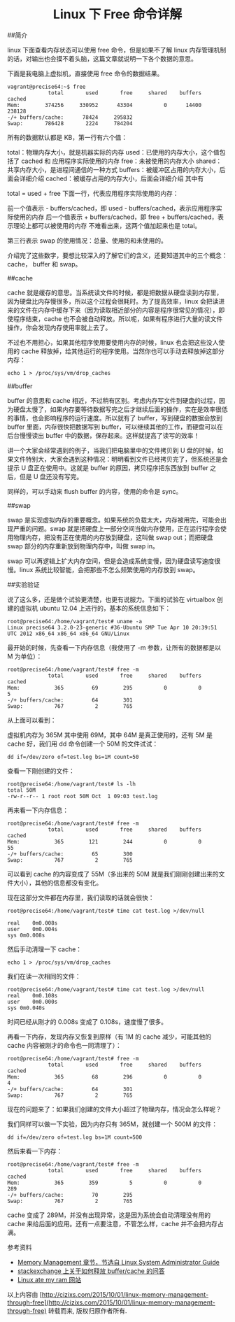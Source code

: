 <center> <h1> Linux 下 Free 命令详解 </h1> </center>

##简介

linux 下面查看内存状态可以使用 free 命令，但是如果不了解 linux 内存管理机制的话，对输出也会摸不着头脑，这篇文章就说明一下各个数据的意思。

下面是我电脑上虚拟机，直接使用 free 命令的数据结果。
```
vagrant@precise64:~$ free
             total       used       free     shared    buffers     cached
Mem:        374256     330952      43304          0      14400     238128
-/+ buffers/cache:      78424     295832
Swap:       786428       2224     784204
```
所有的数据默认都是 KB，第一行有六个值：

total：物理内存大小，就是机器实际的内存
used：已使用的内存大小，这个值包括了 cached 和 应用程序实际使用的内存
free：未被使用的内存大小
shared：共享内存大小，是进程间通信的一种方式
buffers：被缓冲区占用的内存大小，后面会详细介绍
cached：被缓存占用的内存大小，后面会详细介绍
其中有

total = used + free
下面一行，代表应用程序实际使用的内存：

前一个值表示 - buffers/cached，即 used - buffers/cached，表示应用程序实际使用的内存
后一个值表示 + buffers/cached，即 free + buffers/cached，表示理论上都可以被使用的内存
不难看出来，这两个值加起来也是 total。

第三行表示 swap 的使用情况：总量、使用的和未使用的。

介绍完了这些数字，要想比较深入的了解它们的含义，还要知道其中的三个概念：cache， buffer 和 swap。

##cache

cache 就是缓存的意思。当系统读文件的时候，都是把数据从硬盘读到内存里，因为硬盘比内存慢很多，所以这个过程会很耗时。为了提高效率，linux 会把读进来的文件在内存中缓存下来（因为读取相近部分的内容是程序很常见的情况），即使程序结束，cache 也不会被自动释放。所以呢，如果有程序进行大量的读文件操作，你会发现内存使用率就上去了。

不过也不用担心，如果其他程序使用要使用内存的时候，linux 也会把这些没人使用的 cache 释放掉，给其他运行的程序使用。当然你也可以手动去释放掉这部分内存：

```
echo 1 > /proc/sys/vm/drop_caches
```

##buffer

buffer 的意思和 cache 相近，不过稍有区别。考虑内存写文件到硬盘的过程，因为硬盘太慢了，如果内存要等待数据写完之后才继续后面的操作，实在是效率很低的事情，也会影响程序的运行速度。所以就有了 buffer，写到硬盘的数据会放到 buffer 里面，内存很快把数据写到 buffer，可以继续其他的工作，而硬盘可以在后台慢慢读出 buffer 中的数据，保存起来。这样就提高了读写的效率！

讲一个大家会经常遇到的例子，当我们把电脑里中的文件拷贝到 U 盘的时候，如果文件特别大，大家会遇到这种情况：明明看到文件已经拷贝完了，但系统还是会提示 U 盘正在使用中。这就是 buffer 的原因，拷贝程序把东西放到 buffer 之后，但是 U 盘还没有写完。

同样的，可以手动来 flush buffer 的内容，使用的命令是 sync。

##swap

swap 是实现虚拟内存的重要概念。如果系统的负载太大，内存被用完，可能会出现严重的问题。swap 就是把硬盘上一部分空间当做内存使用，正在运行程序会使用物理内存，把没有正在使用的内存放到硬盘，这叫做 swap out；而把硬盘 swap 部分的内存重新放到物理内存中，叫做 swap in。

swap 可以再逻辑上扩大内存空间，但是会造成系统变慢，因为硬盘读写速度很慢。linux 系统比较智能，会把那些不怎么频繁使用的内存放到 swap。

##实验验证

说了这么多，还是做个试验更清楚，也更有说服力。下面的试验在 virtualbox 创建的虚拟机 ubuntu 12.04 上进行的，基本的系统信息如下：

```
root@precise64:/home/vagrant/test# uname -a
Linux precise64 3.2.0-23-generic #36-Ubuntu SMP Tue Apr 10 20:39:51 UTC 2012 x86_64 x86_64 x86_64 GNU/Linux
```

最开始的时候，先查看一下内存信息（我使用了 -m 参数，让所有的数据都是以 M 为单位）：

```
root@precise64:/home/vagrant/test# free -m
             total       used       free     shared    buffers     cached
Mem:           365         69        295          0          0          5
-/+ buffers/cache:         64        301
Swap:          767          2        765

```

从上面可以看到：

虚拟机内存为 365M
其中使用 69M，其中 64M 是真正使用的，还有 5M 是 cache
好，我们用 dd 命令创建一个 50M 的文件试试：

```
dd if=/dev/zero of=test.log bs=1M count=50
```
查看一下刚创建的文件：

```
root@precise64:/home/vagrant/test# ls -lh
total 50M
-rw-r--r-- 1 root root 50M Oct  1 09:03 test.log
```

再来看一下内存信息：

```
root@precise64:/home/vagrant/test# free -m
             total       used       free     shared    buffers     cached
Mem:           365        121        244          0          0         55
-/+ buffers/cache:         65        300
Swap:          767          2        765
```

可以看到 cache 的内容变成了 55M（多出来的 50M 就是我们刚刚创建出来的文件大小），其他的信息都没有变化。

现在这部分文件都在内存里，我们读取的话就会很快：

```
root@precise64:/home/vagrant/test# time cat test.log >/dev/null

real	0m0.008s
user	0m0.004s
sys	0m0.008s

```
然后手动清理一下 cache：

```
echo 1 > /proc/sys/vm/drop_caches

```

我们在读一次相同的文件：

```
root@precise64:/home/vagrant/test# time cat test.log >/dev/null
real	0m0.108s
user	0m0.000s
sys	0m0.040s

```
时间已经从刚才的 0.008s 变成了 0.108s，速度慢了很多。

再看一下内存，发现内存又恢复到原样（有 1M 的 cache 减少，可能其他的 cache 内容被刚才的命令也一同清理了）：

```
root@precise64:/home/vagrant/test# free -m
             total       used       free     shared    buffers     cached
Mem:           365         68        296          0          0          4
-/+ buffers/cache:         64        301
Swap:          767          2        765

```
现在的问题来了：如果我们创建的文件大小超过了物理内存，情况会怎么样呢？

我们同样可以做一下实验，因为内存只有 365M，就创建一个 500M 的文件：

```
dd if=/dev/zero of=test.log bs=1M count=500

```
然后来看一下内存：

```
root@precise64:/home/vagrant/test# free -m
             total       used       free     shared    buffers     cached
Mem:           365        359          5          0          0        289
-/+ buffers/cache:         70        295
Swap:          767          2        765

```
cache 变成了 289M，并没有出现异常，这是因为系统会自动清理没有用的 cache 来给后面的应用。还有一点要注意，不管怎么样，cache 并不会把内存占满。

参考资料

+ [Memory Management 章节，节选自 Linux System Administrator Guide](http://www.tldp.org/LDP/sag/html/buffer-cache.html)
+ [stackexchange 上关于如何释放 buffer/cache 的问答](https://unix.stackexchange.com/questions/87908/how-do-you-empty-the-buffers-and-cache-on-a-linux-system)
+ [Linux ate my ram 网站](http://www.linuxatemyram.com/)


以上内容由 [http://cizixs.com/2015/10/01/linux-memory-management-through-free](http://cizixs.com/2015/10/01/linux-memory-management-through-free) 转载而来, 版权归原作者所有.
